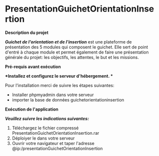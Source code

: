 # PresentationGuichetOrientationInsertion

__Description du projet__

__*Guichet de l'orientation et de l'insertion*__ est une plateforme de présentation des 5 modules qui composent le guichet. Elle sert de point d'entré à chaque module et permet également de faire une présentation générale du projet: les objectifs, les attentes, le but et les missions.

__Pré-requis avant exécution__

__*Installez et configurez le serveur d'hébergement. *__

Pour l'installation merci de suivre les étapes suivantes:
* Installer phpmyadmin dans votre serveur
* importer la base de données guichetorientationinsertion

__Exécution de l'application__

__*Veuillez suivre les indications suivantes:*__
1. Téléchargez le fichier compressé PresentationGuichetOrientationInsertion.rar
2. Déploiyer le dans votre serveur
3. Ouvrir votre navigateur et taper l'adresse @ip:/presentationGuichetOrientationInsertion


